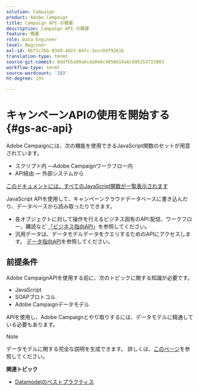 ```yaml
---
solution: Campaign
product: Adobe Campaign
title: Campaign API の概要
description: Campaign API の概要
feature: 概要
role: Data Engineer
level: Beginner
exl-id: 0b71c76b-03d9-4023-84fc-3ecc0df9261b
translation-type: tm+mt
source-git-commit: 8dd7b5a99a0cda0e0c4850d14a6cb95253715803
workflow-type: tm+mt
source-wordcount: '183'
ht-degree: 15%

---
```


# キャンペーンAPIの使用を開始する{#gs-ac-api}

Adobe Campaignには、次の機能を使用できるJavaScript関数のセットが用意されています。

* スクリプト内 —Adobe Campaignワークフロー内
* API経由 — 外部システムから

[このドキュメントには、すべてのJavaScript関数が一覧表示されます](https://docs.adobe.com/content/help/en/campaign-classic/technicalresources/api/p-1.html)

JavaScript APIを使用して、キャンペーンクラウドデータベースに書き込んだり、データベースから読み取ったりできます。

* 各オブジェクトに対して操作を行えるビジネス固有のAPI:配信、ワークフロー、購読など [「ビジネス指向API](https://experienceleague.adobe.com/docs/campaign-classic/using/configuring-campaign-classic/api/business-oriented-apis.html)」を参照してください。
* 汎用データは、データモデルデータをクエリするためのAPIにアクセスします。 [データ指向API](https://experienceleague.adobe.com/docs/campaign-classic/using/configuring-campaign-classic/api/data-oriented-apis.html)を参照してください。


## 前提条件

Adobe CampaignAPIを使用する前に、次のトピックに関する知識が必要です。

* JavaScript
* SOAPプロトコル
* Adobe Campaignデータモデル

APIを使用し、Adobe Campaignとやり取りするには、データモデルに精通している必要もあります。

>[!NOTE]
>データモデルに関する完全な説明を生成できます。 詳しくは、[このページ](datamodel.md)を参照してください。


**関連トピック**

* [Datamodelのベストプラクティス](datamodel-best-practices.md)
